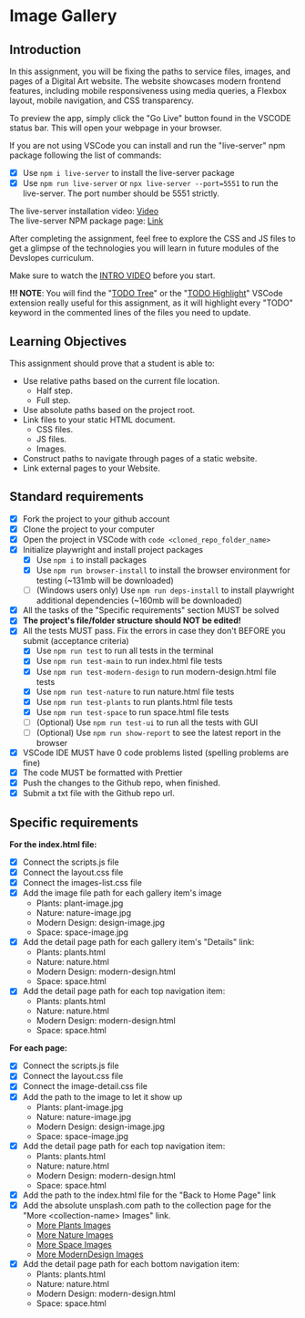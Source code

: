 # Image Gallery

## Introduction

In this assignment, you will be fixing the paths to service files, images, and pages of a Digital Art website. The website showcases modern frontend features, including mobile responsiveness using media queries, a Flexbox layout, mobile navigation, and CSS transparency.

To preview the app, simply click the "Go Live" button found in the VSCODE status bar. This will open your webpage in your browser.

If you are not using VSCode you can install and run the "live-server" npm package following the list of commands:

- [x] Use `npm i live-server` to install the live-server package
- [x] Use `npm run live-server` or `npx live-server --port=5551` to run the live-server. The port number should be 5551 strictly.

The live-server installation video: [Video](https://www.loom.com/share/ca99ebec79d14bfa9fc4dd012661f919?sid=0c702a22-c5bd-4608-93d2-0643aecb4b07)  
The live-server NPM package page: [Link](https://www.npmjs.com/package/live-server)

After completing the assignment, feel free to explore the CSS and JS files to get a glimpse of the technologies you will learn in future modules of the Devslopes curriculum.

Make sure to watch the [INTRO VIDEO](https://www.loom.com/share/c0569858f7d5421fab6e9597302e7dc1?sid=38906dd1-7efd-4d97-b8c1-e5e9870f3e02) before you start.

**!!! NOTE**: You will find the "[TODO Tree](https://marketplace.visualstudio.com/items?itemName=Gruntfuggly.todo-tree)" or the "[TODO Highlight](https://marketplace.visualstudio.com/items?itemName=jgclark.vscode-todo-highlight)" VSCode extension really useful for this assignment, as it will highlight every "TODO" keyword in the commented lines of the files you need to update.

## Learning Objectives

This assignment should prove that a student is able to:

- Use relative paths based on the current file location.
  - Half step.
  - Full step.
- Use absolute paths based on the project root.
- Link files to your static HTML document.
  - CSS files.
  - JS files.
  - Images.
- Construct paths to navigate through pages of a static website.
- Link external pages to your Website.

## Standard requirements

- [x] Fork the project to your github account
- [x] Clone the project to your computer
- [x] Open the project in VSCode with `code <cloned_repo_folder_name>`
- [x] Initialize playwright and install project packages
  - [x] Use `npm i` to install packages
  - [x] Use `npm run browser-install` to install the browser environment for testing (~131mb will be downloaded)
  - [ ] (Windows users only) Use `npm run deps-install` to install playwright additional dependencies (~160mb will be downloaded)
- [x] All the tasks of the "Specific requirements" section MUST be solved
- [x] **The project's file/folder structure should NOT be edited!**
- [x] All the tests MUST pass. Fix the errors in case they don't BEFORE you submit (acceptance criteria)
  - [x] Use `npm run test` to run all tests in the terminal
  - [x] Use `npm run test-main` to run index.html file tests
  - [x] Use `npm run test-modern-design` to run modern-design.html file tests
  - [x] Use `npm run test-nature` to run nature.html file tests
  - [x] Use `npm run test-plants` to run plants.html file tests
  - [x] Use `npm run test-space` to run space.html file tests
  - [ ] (Optional) Use `npm run test-ui` to run all the tests with GUI
  - [ ] (Optional) Use `npm run show-report` to see the latest report in the browser
- [x] VSCode IDE MUST have 0 code problems listed (spelling problems are fine)
- [x] The code MUST be formatted with Prettier
- [x] Push the changes to the Github repo, when finished.
- [x] Submit a txt file with the Github repo url.

## Specific requirements

**For the index.html file:**

- [x] Connect the scripts.js file
- [x] Connect the layout.css file
- [x] Connect the images-list.css file
- [x] Add the image file path for each gallery item's image
  - Plants: plant-image.jpg
  - Nature: nature-image.jpg
  - Modern Design: design-image.jpg
  - Space: space-image.jpg
- [x] Add the detail page path for each gallery item's "Details" link:
  - Plants: plants.html
  - Nature: nature.html
  - Modern Design: modern-design.html
  - Space: space.html
- [x] Add the detail page path for each top navigation item:
  - Plants: plants.html
  - Nature: nature.html
  - Modern Design: modern-design.html
  - Space: space.html

**For each page:**

- [x] Connect the scripts.js file
- [x] Connect the layout.css file
- [x] Connect the image-detail.css file
- [x] Add the path to the image to let it show up
  - Plants: plant-image.jpg
  - Nature: nature-image.jpg
  - Modern Design: design-image.jpg
  - Space: space-image.jpg
- [x] Add the detail page path for each top navigation item:
  - Plants: plants.html
  - Nature: nature.html
  - Modern Design: modern-design.html
  - Space: space.html
- [x] Add the path to the index.html file for the "Back to Home Page" link
- [x] Add the absolute unsplash.com path to the collection page for the "More \<collection-name\> Images" link.
  - [More Plants Images](https://unsplash.com/s/photos/plants)
  - [More Nature Images](https://unsplash.com/s/photos/nature)
  - [More Space Images](https://unsplash.com/s/photos/space)
  - [More ModernDesign Images](https://unsplash.com/s/photos/modern-design)
- [x] Add the detail page path for each bottom navigation item:
  - Plants: plants.html
  - Nature: nature.html
  - Modern Design: modern-design.html
  - Space: space.html
